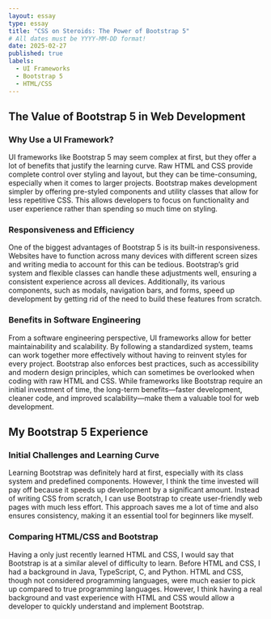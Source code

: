 ```yaml
---
layout: essay
type: essay
title: "CSS on Steroids: The Power of Bootstrap 5"
# All dates must be YYYY-MM-DD format!
date: 2025-02-27
published: true
labels:
  - UI Frameworks
  - Bootstrap 5
  - HTML/CSS
--- 
```

## The Value of Bootstrap 5 in Web Development
### Why Use a UI Framework?
UI frameworks like Bootstrap 5 may seem complex at first, but they offer a lot of benefits that justify the learning curve. Raw HTML and CSS provide complete control over styling and layout, but they can be time-consuming, especially when it comes to larger projects. Bootstrap makes development simpler by offering pre-styled components and utility classes that allow for less repetitive CSS. This allows developers to focus on functionality and user experience rather than spending so much time on styling.

### Responsiveness and Efficiency
One of the biggest advantages of Bootstrap 5 is its built-in responsiveness. Websites have to function across many devices with different screen sizes and writing media to account for this can be tedious. Bootstrap’s grid system and flexible classes can handle these adjustments well, ensuring a consistent experience across all devices. Additionally, its various components, such as modals, navigation bars, and forms, speed up development by getting rid of the need to build these features from scratch.

### Benefits in Software Engineering
From a software engineering perspective, UI frameworks allow for better maintainability and scalability. By following a standardized system, teams can work together more effectively without having to reinvent styles for every project. Bootstrap also enforces best practices, such as accessibility and modern design principles, which can sometimes be overlooked when coding with raw HTML and CSS. While frameworks like Bootstrap require an initial investment of time, the long-term benefits—faster development, cleaner code, and improved scalability—make them a valuable tool for web development.

## My Bootstrap 5 Experience
### Initial Challenges and Learning Curve
Learning Bootstrap was definitely hard at first, especially with its class system and predefined components. However, I think the time invested will pay off because it speeds up development by a significant amount. Instead of writing CSS from scratch, I can use Bootstrap to create user-friendly web pages with much less effort. This approach saves me a lot of time and also ensures consistency, making it an essential tool for beginners like myself.

### Comparing HTML/CSS and Bootstrap
Having a only just recently learned HTML and CSS, I would say that Bootstrap is at a similar alevel of difficulty to learn. Before HTML and CSS, I had a background in Java, TypeScript, C, and Python. HTML and CSS, though not considered programming languages, were much easier to pick up compared to true programming languages. However, I think having a real background and vast experience with HTML and CSS would allow a developer to quickly understand and implement Bootstrap. 
